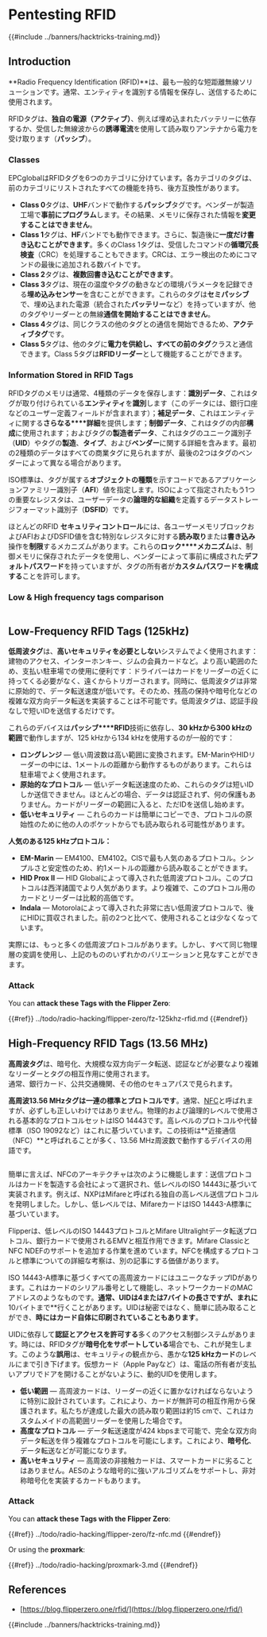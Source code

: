 # Pentesting RFID

{{#include ../banners/hacktricks-training.md}}

## Introduction

**Radio Frequency Identification (RFID)**は、最も一般的な短距離無線ソリューションです。通常、エンティティを識別する情報を保存し、送信するために使用されます。

RFIDタグは、**独自の電源（アクティブ）**、例えば埋め込まれたバッテリーに依存するか、受信した無線波からの**誘導電流**を使用して読み取りアンテナから電力を受け取ります（**パッシブ**）。

### Classes

EPCglobalはRFIDタグを6つのカテゴリに分けています。各カテゴリのタグは、前のカテゴリにリストされたすべての機能を持ち、後方互換性があります。

- **Class 0**タグは、**UHF**バンドで動作する**パッシブ**タグです。ベンダーが製造工場で**事前にプログラム**します。その結果、メモリに保存された情報を**変更することはできません**。
- **Class 1**タグは、**HF**バンドでも動作できます。さらに、製造後に**一度だけ書き込むことができます**。多くのClass 1タグは、受信したコマンドの**循環冗長検査**（CRC）を処理することもできます。CRCは、エラー検出のためにコマンドの最後に追加される数バイトです。
- **Class 2**タグは、**複数回書き込むことができます**。
- **Class 3**タグは、現在の温度やタグの動きなどの環境パラメータを記録できる**埋め込みセンサー**を含むことができます。これらのタグは**セミパッシブ**で、埋め込まれた電源（統合された**バッテリー**など）を持っていますが、他のタグやリーダーとの無線**通信を開始することはできません**。
- **Class 4**タグは、同じクラスの他のタグとの通信を開始できるため、**アクティブタグ**です。
- **Class 5**タグは、他のタグに**電力を供給し、すべての前のタグ**クラスと通信できます。Class 5タグは**RFIDリーダー**として機能することができます。

### Information Stored in RFID Tags

RFIDタグのメモリは通常、4種類のデータを保存します：**識別データ**、これはタグが取り付けられている**エンティティ**を**識別**します（このデータには、銀行口座などのユーザー定義フィールドが含まれます）；**補足データ**、これはエンティティに関する**さらなる****詳細**を提供します；**制御データ**、これはタグの内部**構成**に使用されます；およびタグの**製造者データ**、これはタグのユニーク識別子（**UID**）やタグの**製造**、**タイプ**、および**ベンダー**に関する詳細を含みます。最初の2種類のデータはすべての商業タグに見られますが、最後の2つはタグのベンダーによって異なる場合があります。

ISO標準は、タグが属する**オブジェクトの種類**を示すコードであるアプリケーションファミリー識別子（**AFI**）値を指定します。ISOによって指定されたもう1つの重要なレジスタは、ユーザーデータの**論理的な組織**を定義するデータストレージフォーマット識別子（**DSFID**）です。

ほとんどのRFID **セキュリティコントロール**には、各ユーザーメモリブロックおよびAFIおよびDSFID値を含む特別なレジスタに対する**読み取り**または**書き込み**操作を**制限**するメカニズムがあります。これらの**ロック****メカニズム**は、制御メモリに保存されたデータを使用し、ベンダーによって事前に構成された**デフォルトパスワード**を持っていますが、タグの所有者が**カスタムパスワードを構成する**ことを許可します。

### Low & High frequency tags comparison

<figure><img src="../images/image (27).png" alt=""><figcaption></figcaption></figure>

## Low-Frequency RFID Tags (125kHz)

**低周波タグ**は、**高いセキュリティを必要としない**システムでよく使用されます：建物のアクセス、インターホンキー、ジムの会員カードなど。より高い範囲のため、支払い駐車場での使用に便利です：ドライバーはカードをリーダーの近くに持ってくる必要がなく、遠くからトリガーされます。同時に、低周波タグは非常に原始的で、データ転送速度が低いです。そのため、残高の保持や暗号化などの複雑な双方向データ転送を実装することは不可能です。低周波タグは、認証手段なしで短いIDを送信するだけです。

これらのデバイスは**パッシブ****RFID**技術に依存し、**30 kHzから300 kHzの範囲**で動作しますが、125 kHzから134 kHzを使用するのが一般的です：

- **ロングレンジ** — 低い周波数は高い範囲に変換されます。EM-MarinやHIDリーダーの中には、1メートルの距離から動作するものがあります。これらは駐車場でよく使用されます。
- **原始的なプロトコル** — 低いデータ転送速度のため、これらのタグは短いIDしか送信できません。ほとんどの場合、データは認証されず、何の保護もありません。カードがリーダーの範囲に入ると、ただIDを送信し始めます。
- **低いセキュリティ** — これらのカードは簡単にコピーでき、プロトコルの原始性のために他の人のポケットからでも読み取られる可能性があります。

**人気のある125 kHzプロトコル：**

- **EM-Marin** — EM4100、EM4102。CISで最も人気のあるプロトコル。シンプルさと安定性のため、約1メートルの距離から読み取ることができます。
- **HID Prox II** — HID Globalによって導入された低周波プロトコル。このプロトコルは西洋諸国でより人気があります。より複雑で、このプロトコル用のカードとリーダーは比較的高価です。
- **Indala** — Motorolaによって導入された非常に古い低周波プロトコルで、後にHIDに買収されました。前の2つと比べて、使用されることは少なくなっています。

実際には、もっと多くの低周波プロトコルがあります。しかし、すべて同じ物理層の変調を使用し、上記のもののいずれかのバリエーションと見なすことができます。

### Attack

You can **attack these Tags with the Flipper Zero**:

{{#ref}}
../todo/radio-hacking/flipper-zero/fz-125khz-rfid.md
{{#endref}}

## High-Frequency RFID Tags (13.56 MHz)

**高周波タグ**は、暗号化、大規模な双方向データ転送、認証などが必要なより複雑なリーダーとタグの相互作用に使用されます。\
通常、銀行カード、公共交通機関、その他のセキュアパスで見られます。

**高周波13.56 MHzタグは一連の標準とプロトコルです**。通常、[NFC](https://nfc-forum.org/what-is-nfc/about-the-technology/)と呼ばれますが、必ずしも正しいわけではありません。物理的および論理的レベルで使用される基本的なプロトコルセットはISO 14443です。高レベルのプロトコルや代替標準（ISO 19092など）はこれに基づいています。この技術は**近接通信（NFC）**と呼ばれることが多く、13.56 MHz周波数で動作するデバイスの用語です。

<figure><img src="../images/image (22).png" alt=""><figcaption></figcaption></figure>

簡単に言えば、NFCのアーキテクチャは次のように機能します：送信プロトコルはカードを製造する会社によって選択され、低レベルのISO 14443に基づいて実装されます。例えば、NXPはMifareと呼ばれる独自の高レベル送信プロトコルを発明しました。しかし、低レベルでは、MifareカードはISO 14443-A標準に基づいています。

Flipperは、低レベルのISO 14443プロトコルとMifare Ultralightデータ転送プロトコル、銀行カードで使用されるEMVと相互作用できます。Mifare ClassicとNFC NDEFのサポートを追加する作業を進めています。NFCを構成するプロトコルと標準についての詳細な考察は、別の記事にする価値があります。

ISO 14443-A標準に基づくすべての高周波カードにはユニークなチップIDがあります。これはカードのシリアル番号として機能し、ネットワークカードのMACアドレスのようなものです。**通常、UIDは4または7バイトの長さですが、まれに**10バイトまで**行くことがあります。UIDは秘密ではなく、簡単に読み取ることができ、**時にはカード自体に印刷されていることもあります**。

UIDに依存して**認証とアクセスを許可する**多くのアクセス制御システムがあります。時には、RFIDタグが**暗号化をサポートしている**場合でも、これが発生します。このような**誤用**は、セキュリティの観点から、愚かな**125 kHzカード**のレベルにまで引き下げます。仮想カード（Apple Payなど）は、電話の所有者が支払いアプリでドアを開けることがないように、動的UIDを使用します。

- **低い範囲** — 高周波カードは、リーダーの近くに置かなければならないように特別に設計されています。これにより、カードが無許可の相互作用から保護されます。私たちが達成した最大の読み取り範囲は約15 cmで、これはカスタムメイドの高範囲リーダーを使用した場合です。
- **高度なプロトコル** — データ転送速度が424 kbpsまで可能で、完全な双方向データ転送を伴う複雑なプロトコルを可能にします。これにより、**暗号化**、データ転送などが可能になります。
- **高いセキュリティ** — 高周波の非接触カードは、スマートカードに劣ることはありません。AESのような暗号的に強いアルゴリズムをサポートし、非対称暗号化を実装するカードもあります。

### Attack

You can **attack these Tags with the Flipper Zero**:

{{#ref}}
../todo/radio-hacking/flipper-zero/fz-nfc.md
{{#endref}}

Or using the **proxmark**:

{{#ref}}
../todo/radio-hacking/proxmark-3.md
{{#endref}}

## References

- [https://blog.flipperzero.one/rfid/](https://blog.flipperzero.one/rfid/)

{{#include ../banners/hacktricks-training.md}}
